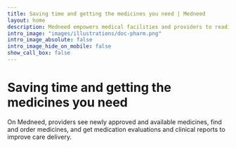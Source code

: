 ```yaml
---
title: Saving time and getting the medicines you need | Medneed
layout: home
description: Medneed empowers medical facilities and providers to readily have the medications and therapies they need.
intro_image: "images/illustrations/doc-pharm.png"
intro_image_absolute: false
intro_image_hide_on_mobile: false
show_call_box: false
---
```


# Saving time and getting the medicines you need

On Medneed, providers see newly approved and available medicines, find and order medicines, and get medication evaluations and clinical reports to improve care delivery. 

